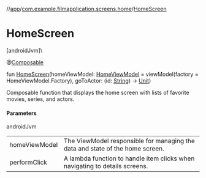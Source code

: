 //[app](../../index.md)/[com.example.filmapplication.screens.home](index.md)/[HomeScreen](-home-screen.md)

# HomeScreen

[androidJvm]\

@[Composable](https://developer.android.com/reference/kotlin/androidx/compose/runtime/Composable.html)

fun [HomeScreen](-home-screen.md)(homeViewModel: [HomeViewModel](-home-view-model/index.md) = viewModel(factory = HomeViewModel.Factory), goToActor: (id: [String](https://kotlinlang.org/api/latest/jvm/stdlib/kotlin/-string/index.html)) -&gt; [Unit](https://kotlinlang.org/api/latest/jvm/stdlib/kotlin/-unit/index.html))

Composable function that displays the home screen with lists of favorite movies, series, and actors.

#### Parameters

androidJvm

| | |
|---|---|
| homeViewModel | The ViewModel responsible for managing the data and state of the home screen. |
| performClick | A lambda function to handle item clicks when navigating to details screens. |
